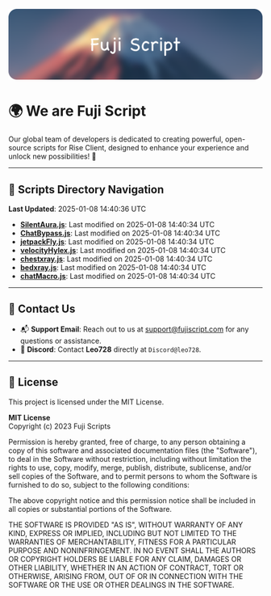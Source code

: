 ![Banner](.github/b.webp)

# 🌍 **We are Fuji Script**

Our global team of developers is dedicated to creating powerful, open-source scripts for Rise Client, designed to enhance your experience and unlock new possibilities! 🌟

---
<!-- SCRIPTS_NAVIGATION_START -->
## 📂 **Scripts Directory Navigation**

**Last Updated**: 2025-01-08 14:40:36 UTC

- **[SilentAura.js](scripts/SilentAura.js)**: Last modified on 2025-01-08 14:40:34 UTC
- **[ChatBypass.js](scripts/ChatBypass.js)**: Last modified on 2025-01-08 14:40:34 UTC
- **[jetpackFly.js](scripts/jetpackFly.js)**: Last modified on 2025-01-08 14:40:34 UTC
- **[velocityHylex.js](scripts/velocityHylex.js)**: Last modified on 2025-01-08 14:40:34 UTC
- **[chestxray.js](scripts/chestxray.js)**: Last modified on 2025-01-08 14:40:34 UTC
- **[bedxray.js](scripts/bedxray.js)**: Last modified on 2025-01-08 14:40:34 UTC
- **[chatMacro.js](scripts/chatMacro.js)**: Last modified on 2025-01-08 14:40:34 UTC

<!-- SCRIPTS_NAVIGATION_END -->

---

## 💬 **Contact Us**  
- 📬 **Support Email**: Reach out to us at [support@fujiscript.com](mailto:support@fujiscript.com) for any questions or assistance.  
- 💬 **Discord**: Contact **Leo728** directly at `Discord@leo728`.

---

## 📜 **License**

This project is licensed under the MIT License.  

**MIT License**  
Copyright (c) 2023 Fuji Scripts  

Permission is hereby granted, free of charge, to any person obtaining a copy of this software and associated documentation files (the "Software"), to deal in the Software without restriction, including without limitation the rights to use, copy, modify, merge, publish, distribute, sublicense, and/or sell copies of the Software, and to permit persons to whom the Software is furnished to do so, subject to the following conditions:  

The above copyright notice and this permission notice shall be included in all copies or substantial portions of the Software.  

THE SOFTWARE IS PROVIDED "AS IS", WITHOUT WARRANTY OF ANY KIND, EXPRESS OR IMPLIED, INCLUDING BUT NOT LIMITED TO THE WARRANTIES OF MERCHANTABILITY, FITNESS FOR A PARTICULAR PURPOSE AND NONINFRINGEMENT. IN NO EVENT SHALL THE AUTHORS OR COPYRIGHT HOLDERS BE LIABLE FOR ANY CLAIM, DAMAGES OR OTHER LIABILITY, WHETHER IN AN ACTION OF CONTRACT, TORT OR OTHERWISE, ARISING FROM, OUT OF OR IN CONNECTION WITH THE SOFTWARE OR THE USE OR OTHER DEALINGS IN THE SOFTWARE.  
